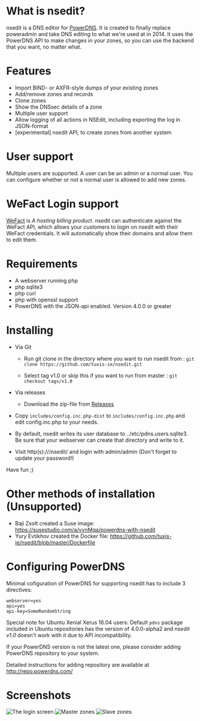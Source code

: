 What is nsedit?
===============

nsedit is a DNS editor for [PowerDNS](https://www.powerdns.com/). It is created
to finally replace poweradmin and take DNS editing to what we're used at in
2014. It uses the PowerDNS API to make changes in your zones, so you can use
the backend that you want, no matter what.

Features
========
* Import BIND- or AXFR-style dumps of your existing zones
* Add/remove zones and records
* Clone zones
* Show the DNSsec details of a zone
* Multiple user support
* Allow logging of all actions in NSEdit, including exporting the log in JSON-format
* [experimental] nsedit API, to create zones from another system

User support
============
Multiple users are supported. A user can be an admin or a normal user. You can
configure whether or not a normal user is allowed to add new zones.

WeFact Login support
====================
[WeFact](https://www.wefact.com/wefact-hosting/) is _A hosting billing
product_. nsedit can authenticate against the WeFact API, which allows your
customers to login on nsedit with their WeFact credentials. It will
automatically show their domains and allow them to edit them.

Requirements
============
* A webserver running php
* php sqlite3
* php curl
* php with openssl support
* PowerDNS with the JSON-api enabled. Version 4.0.0 or greater

Installing
==========

* Via Git
    -  Run git clone in the directory where you want to run nsedit from
    : ```git clone https://github.com/tuxis-ie/nsedit.git```

    - Select tag v1.0 or skip this if you want to run from master
    : ```git checkout tags/v1.0```
* Via releases
    - Download the zip-file from [Releases](https://github.com/tuxis-ie/nsedit/releases)

* Copy ```includes/config.inc.php-dist``` to ```includes/config.inc.php``` and edit config.inc.php to your needs.

* By default, nsedit writes its user database to ../etc/pdns.users.sqlite3. Be sure that your webserver can create that directory and write to it.

* Visit http(s)://<url>/nsedit/ and login with admin/admin (Don't forget to update your password!)

Have fun ;)

Other methods of installation (Unsupported)
===========================================

* Baji Zsolt created a Suse image: https://susestudio.com/a/vvnMqa/powerdns-with-nsedit
* Yury Evtikhov created the Docker file: https://github.com/tuxis-ie/nsedit/blob/master/Dockerfile

Configuring PowerDNS
====================
Minimal cofiguration of PowerDNS for supporting nsedit has to include 3 directives:
```
webserver=yes
api=yes
api-key=SomeRandomString
```

Special note for Ubuntu Xenial Xerus 16.04 users:
Default `pdns` package included in Ubuntu repositories has the version of 4.0.0-alpha2 and *nsedit v1.0* doesn't work with it due to API incompatibility.

If your PowerDNS version is not the latest one, please consider adding PowerDNS repository to your system.

Detailed instructions for adding repository are available at http://repo.powerdns.com/


Screenshots
===========

![The login screen](screenshots/login.png)
![Master zones](screenshots/master-import-zones.png)
![Slave zones](screenshots/slavezones.png)



